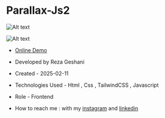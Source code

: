 # Parallax-Js2

![Alt text](https://github.com/user-attachments/assets/4acb550b-f31f-487a-af58-b2684c69080b)


![Alt text](https://github.com/user-attachments/assets/81d84ec8-7755-4bba-85d5-cdf58abefdd2)


- [Online Demo](https://rezageshaniweb.github.io/Parallax-Js2/)

- Developed by Reza Geshani

- Created - 2025-02-11

- Technologies Used - Html , Css , TailwindCSS , Javascript

- Role - Frontend

- How to reach me : with my [instagram](https://www.instagram.com/rezageshani_web) and [linkedin](http://www.linkedin.com/in/reza-geshani-web)

